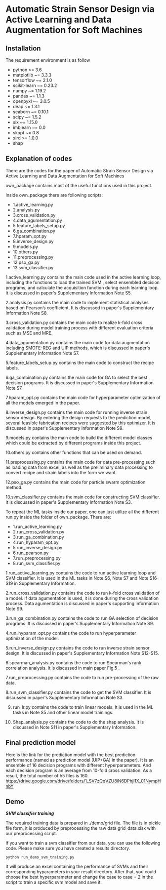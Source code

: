 # Automatic Strain Sensor Design via Active Learning and Data Augmentation for Soft Machines

## Installation ##
The requirement environment is as follow
* python >= 3.6
* matplotlib ~= 3.3.3
* tensorflow ~= 2.1.0
* scikit-learn ~= 0.23.2
* numpy ~= 1.19.2
* pandas ~= 1.1.3
* openpyxl ~= 3.0.5
* deap ~= 1.3.1
* seaborn ~= 0.10.1
* scipy ~= 1.5.2
* six ~= 1.15.0
* imblearn ~= 0.0
* skopt ~= 0.8
* xlrd >= 1.0.0
* shap

## Explanation of codes ##
There are the codes for the paper of Automatic Strain Sensor Design via Active Learning and Data Augmentation for Soft Machines

own_package contains most of the useful functions used in this project.

Inside own_package there are following scripts:
* 1.active_learning.py
* 2.analysis.py
* 3.cross_validation.py
* 4.data_agumentation.py
* 5.feature_labels_setup.py
* 6.ga_combination.py
* 7.hparam_opt.py
* 8.inverse_design.py
* 9.models.py
* 10.others.py
* 11.preprocessing.py
* 12.pso_ga.py
* 13.svm_classifier.py

1.active_learning.py contains the main code used in the active learning loop, including the functions to load the trained SVM , select ensembled decision programs, and calculate the acquisition function during each learning loop. It is discussed in paper's Supplementary Information Note S5.

2.analysis.py contains the main code to implement statistical analyses based on Pearson’s coefficient. It is discussed in paper's Supplementary Information Note S8.

3.cross_validation.py contains the main code to realize k-fold cross validation during model training process with different evaluation criteria such as MSE and MRE.

4.data_agumentation.py contains the main code for data augmentation including SMOTE-REG and UIP methods, which is discussed in paper's Supplementary Information Note S7.

5.feature_labels_setup.py contains the main code to construct the recipe labels.

6.ga_combination.py contains the main code for GA to select the best decision programs. It is discussed in paper's Supplementary Information Note S7.

7.hparam_opt.py contains the main code for hyperparameter optimization of all the models emerged in the paper.

8.inverse_design.py contains the main code for running inverse strain sensor design. By entering the design requests to the prediction model, several feasible fabrication recipes were suggested by this optimizer. It is discussed in paper's Supplementary Information Note S9.

9.models.py contains the main code to build the different model classes which could be extracted by different programs inside this project.

10.others.py contains other functions that can be used on demand.

11.preprocessing.py contains the main code for data pre-processing such as loading data from excel, as well as the preliminary data processing to convert recipe and strain labels into the form we want.

12.pso_ga.py contains the main code for particle swarm optimization method.

13.svm_classifier.py contains the main code for constructing SVM classifier. It is discussed in paper's Supplementary Information Note S3.

To repeat the ML tasks inside our paper, one can just utilize all the different run.py inside the folder of own_package. There are:

* 1.run_active_learning.py
* 2.run_cross_validation.py
* 3.run_ga_combination.py
* 4.run_hyparam_opt.py
* 5.run_inverse_design.py
* 6.run_pearson.py
* 7.run_preprocessing.py
* 8.run_svm_classifier.py

1.run_active_learning.py contains the code to run active learning loop and SVM classifier. It is used in the ML tasks in Note S6, Note S7 and Note S16-S19 in Supplementary Information.

2.run_cross_validation.py contains the code to run k-fold cross validation of a model. If data agumentation is used, it is done during the cross validation process. Data agumentation is discussed in paper's supporting information Note S9.

3.run_ga_combination.py contains the code to run GA selection of decision programs. It is discussed in paper's Supplementary Information Note S9.

4.run_hyparam_opt.py contains the code to run hyperparameter optimization of the model.

5.run_inverse_design.py contains the code to run inverse strain sensor design. It is discussed in paper's Supplementary Information Note S12-S15.

6.spearman_analysis.py contains the code to run Spearman's rank correlation analysis. It is discussed in main paper Fig.5 .

7.run_preprocessing.py contains the code to run pre-processing of the raw data.

8.run_svm_classifier.py contains the code to get the SVM classifier. It is discussed in paper's Supplementary Information Note S3.

9. run_lr.py contains the code to train linear models. It is used in the ML tasks in Note S5 and other linear model trainings. 

10. Shap_analysis.py contains the code to do the shap analysis. It is discussed in Note S11 in paper's Supplementary Information.



## Final prediction model ##
Here is the link for the prediction model with the best prediction performance (named as prediction model (UIP+GA) in the paper). It is an ensemble of 16 decision programs with different hyperparameters. And each decision program is an average from 10-fold cross validation. As a result, the total number of h5 files is 160. 
https://drive.google.com/drive/folders/1_SV7zQqVZU8iN6DPhjl1X_01NympHnbY

## Demo ##
***SVM classifier training***

The required training data is prepared in ./demo/grid file. The file is in pickle file form, it is produced by preprocessing the raw data grid_data.xlsx with our preprocessing script. 

If you want to train a svm classifier from our data, you can use the following code. Please make sure you have created a results directory. 
```
python run_demo_svm_training.py
```
It will produce an excel containing the performance of SVMs and their corresponding hyparameters in your result directory. After that, you could choose the best hyperparameter and change the case to case = 2 in the script to train a specific svm model and save it.
